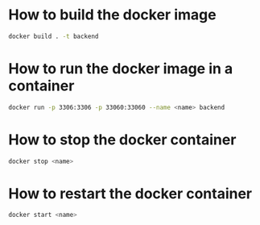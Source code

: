 # How to build the docker image

```bash
docker build . -t backend
```

# How to run the docker image in a container

```bash
docker run -p 3306:3306 -p 33060:33060 --name <name> backend
```

# How to stop the docker container

```bash
docker stop <name>
```

# How to restart the docker container

```bash
docker start <name>
```
